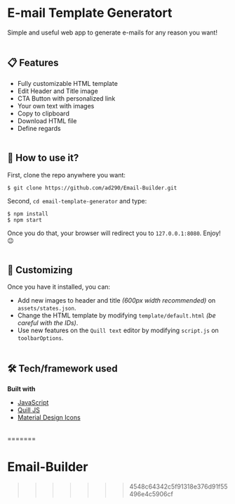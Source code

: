 
# E-mail Template Generatort
Simple and useful web app to generate e-mails for any reason you want!
<br/><br/>


## 📋 Features
- Fully customizable HTML template
- Edit Header and Title image
- CTA Button with personalized link
- Your own text with images
- Copy to clipboard
- Download HTML file
- Define regards
<br/><br/>

## 🚀 How to use it?
First, clone the repo anywhere you want:
```git
$ git clone https://github.com/ad290/Email-Builder.git
```

Second, `cd email-template-generator` and type:
```git
$ npm install
$ npm start 
```

Once you do that, your browser will redirect you to `127.0.0.1:8080`. Enjoy! 😉
<br/><br/>

## 🎨 Customizing
Once you have it installed, you can:
- Add new images to header and title _(600px width recommended)_ on `assets/states.json`.
- Change the HTML template by modifying `template/default.html` _(be careful with the IDs)_.
- Use new features on the `Quill text` editor by modifying `script.js` on `toolbarOptions`.
<br/><br/>

## 🛠 Tech/framework used
<b>Built with</b>
- [JavaScript](https://www.javascript.com/)
- [Quill JS](https://quilljs.com/)
- [Material Design Icons](http://materialdesignicons.com/)
<br/><br/>

=======
# Email-Builder
>>>>>>> 4548c64342c5f91318e376d91f55496e4c5906cf
